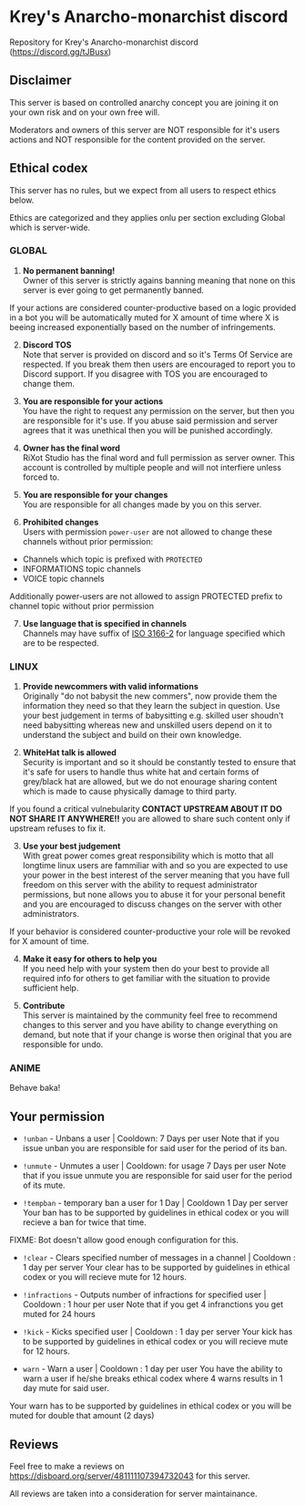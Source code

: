 # Krey's Anarcho-monarchist discord
Repository for Krey's Anarcho-monarchist discord (https://discord.gg/tJBusx)

## Disclaimer
This server is based on controlled anarchy concept you are joining it on your own risk and on your own free will. 

Moderators and owners of this server are NOT responsible for it's users actions and NOT responsible for the content provided on the server.

## Ethical codex
This server has no rules, but we expect from all users to respect ethics below. 

Ethics are categorized and they applies onlu per section excluding Global which is server-wide.

### GLOBAL
1. **No permanent banning!**<br> 
Owner of this server is strictly agains banning meaning that none on this server is ever going to get permanently banned.

If your actions are considered counter-productive based on a logic provided in a bot you will be automatically muted for X amount of time where X is beeing increased exponentially based on the number of infringements.

2. **Discord TOS**<br>
Note that server is provided on discord and so it's Terms Of Service are respected. If you break them then users are encouraged to report you to Discord support. If you disagree with TOS you are encouraged to change them.

3. **You are responsible for your actions**<br>
You have the right to request any permission on the server, but then you are responsible for it's use. If you abuse said permission and server agrees that it was unethical then you will be punished accordingly.

4. **Owner has the final word**<br>
RiXot Studio has the final word and full permission as server owner. This account is controlled by multiple people and will not interfiere unless forced to.

5. **You are responsible for your changes**<br>
You are responsible for all changes made by you on this server.

6. **Prohibited changes**<br>
Users with permission `power-user` are not allowed to change these channels without prior permission:
- Channels which topic is prefixed with `PROTECTED`
- INFORMATIONS topic channels
- VOICE topic channels

Additionally power-users are not allowed to assign PROTECTED prefix to channel topic without prior permission

7. **Use language that is specified in channels**<br>
Channels may have suffix of [ISO 3166-2](https://en.wikipedia.org/wiki/ISO_3166-2) for language specified which are to be respected.

### LINUX
1. **Provide newcommers with valid informations**<br>
Originally "do not babysit the new commers", now provide them the information they need so that they learn the subject in question. Use your best judgement in terms of babysitting e.g. skilled user shoudn't need babysitting whereas new and unskilled users depend on it to understand the subject and build on their own knowledge.

2. **WhiteHat talk is allowed**<br>
Security is important and so it should be constantly tested to ensure that it's safe for users to handle thus white hat and certain forms of grey/black hat are allowed, but we do not enourage sharing content which is made to cause physically damage to third party.

If you found a critical vulnebularity **CONTACT UPSTREAM ABOUT IT DO NOT SHARE IT ANYWHERE!!** you are allowed to share such content only if upstream refuses to fix it.

3. **Use your best judgement**<br>
With great power comes great responsibility which is motto that all longtime linux users are fammiliar with and so you are expected to use your power in the best interest of the server meaning that you have full freedom on this server with the ability to request administrator permissions, but none allows you to abuse it for your personal benefit and you are encouraged to discuss changes on the server with other administrators.

If your behavior is considered counter-productive your role will be revoked for X amount of time.

4. **Make it easy for others to help you**<br>
If you need help with your system then do your best to provide all required info for others to get familiar with the situation to provide sufficient help.

5. **Contribute**<br>
This server is maintained by the community feel free to recommend changes to this server and you have ability to change everything on demand, but note that if your change is worse then original that you are responsible for undo.

### ANIME
Behave baka!

## Your permission
- `!unban` - Unbans a user | Cooldown: 7 Days per user
Note that if you issue unban you are responsible for said user for the period of its ban.

- `!unmute` - Unmutes a user | Cooldown: for usage 7 Days per user
Note that if you issue unmute you are responsible for said user for the period of its mute.

- `!tempban` - temporary ban a user for 1 Day | Cooldown 1 Day per server
Your ban has to be supported by guidelines in ethical codex or you will recieve a ban for twice that time.

FIXME: Bot doesn't allow good enough configuration for this.
- `!clear` - Clears specified number of messages in a channel | Cooldown : 1 day per server
Your clear has to be supported by guidelines in ethical codex or you will recieve mute for 12 hours.

- `!infractions` - Outputs number of infractions for specified user | Cooldown : 1 hour per user
Note that if you get 4 infranctions you get muted for 24 hours

- `!kick` - Kicks specified user | Cooldown : 1 day per server
Your kick has to be supported by guidelines in ethical codex or you will recieve mute for 12 hours.

- `warn` - Warn a user | Cooldown : 1 day per user
You have the ability to warn a user if he/she breaks ethical codex where 4 warns results in 1 day mute for said user.

Your warn has to be supported by guidelines in ethical codex or you will be muted for double that amount (2 days)

## Reviews
Feel free to make a reviews on https://disboard.org/server/481111107394732043 for this server.

All reviews are taken into a consideration for server maintainance.
